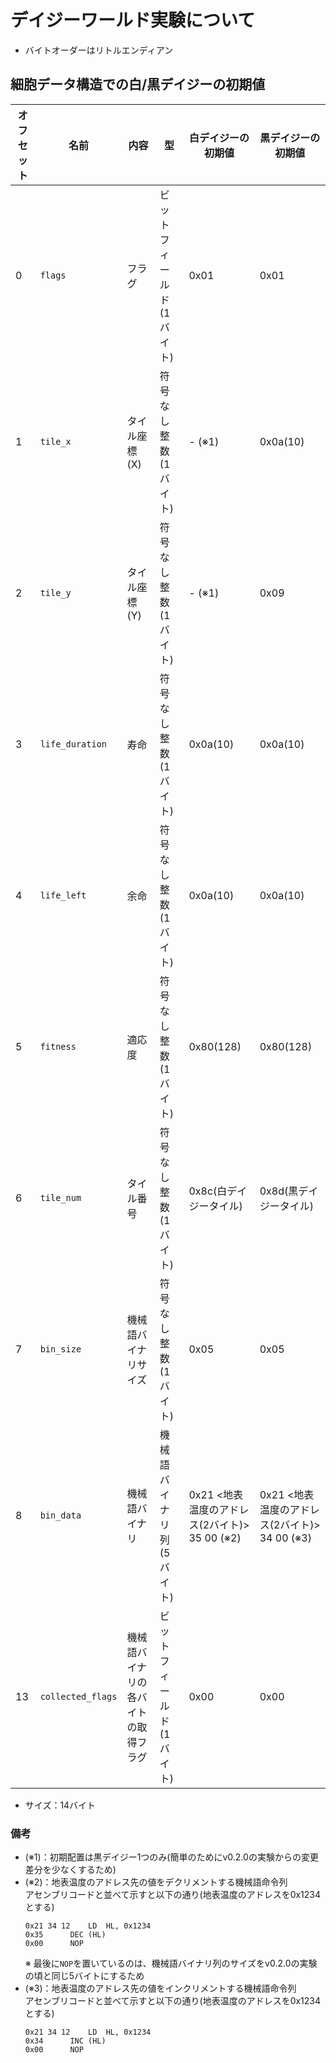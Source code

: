 # デイジーワールド実験について
- バイトオーダーはリトルエンディアン

## 細胞データ構造での白/黒デイジーの初期値
| オフセット | 名前 | 内容 | 型 | 白デイジーの初期値 | 黒デイジーの初期値 |
| --- | --- | --- | --- | --- | --- |
| 0 | `flags` | フラグ | ビットフィールド(1バイト) | 0x01 | 0x01 |
| 1 | `tile_x` | タイル座標(X) | 符号なし整数(1バイト) | - (※1) | 0x0a(10) |
| 2 | `tile_y` | タイル座標(Y) | 符号なし整数(1バイト) | - (※1) | 0x09 |
| 3 | `life_duration` | 寿命 | 符号なし整数(1バイト) | 0x0a(10) | 0x0a(10) |
| 4 | `life_left` | 余命 | 符号なし整数(1バイト) | 0x0a(10) | 0x0a(10) |
| 5 | `fitness` | 適応度 | 符号なし整数(1バイト) | 0x80(128) | 0x80(128) |
| 6 | `tile_num` | タイル番号 | 符号なし整数(1バイト) | 0x8c(白デイジータイル) | 0x8d(黒デイジータイル) |
| 7 | `bin_size` | 機械語バイナリサイズ | 符号なし整数(1バイト) | 0x05 | 0x05 |
| 8 | `bin_data` | 機械語バイナリ | 機械語バイナリ列(5バイト) | 0x21 <地表温度のアドレス(2バイト)> 35 00 (※2) | 0x21 <地表温度のアドレス(2バイト)> 34 00 (※3) |
| 13 | `collected_flags` | 機械語バイナリの各バイトの取得フラグ | ビットフィールド(1バイト) | 0x00 | 0x00 |
- サイズ：14バイト

### 備考
- (※1)：初期配置は黒デイジー1つのみ(簡単のためにv0.2.0の実験からの変更差分を少なくするため)
- (※2)：地表温度のアドレス先の値をデクリメントする機械語命令列  
  アセンブリコードと並べて示すと以下の通り(地表温度のアドレスを0x1234とする)
  ```Assembly
  0x21 34 12	LD	HL, 0x1234
  0x35		DEC	(HL)
  0x00		NOP
  ```
  ※ 最後に`NOP`を置いているのは、機械語バイナリ列のサイズをv0.2.0の実験の頃と同じ5バイトにするため
- (※3)：地表温度のアドレス先の値をインクリメントする機械語命令列  
  アセンブリコードと並べて示すと以下の通り(地表温度のアドレスを0x1234とする)
  ```Assembly
  0x21 34 12	LD	HL, 0x1234
  0x34		INC	(HL)
  0x00		NOP
  ```
